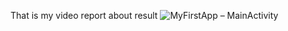That is my video report about result
![MyFirstApp – MainActivity](https://github.com/user-attachments/assets/f178660d-e3cd-488e-8eb7-859104acb0ae)
